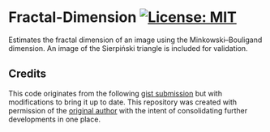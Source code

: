 # Fractal-Dimension [![License: MIT](https://img.shields.io/badge/License-MIT-green.svg)](https://opensource.org/licenses/MIT)
Estimates the fractal dimension of an image using the Minkowski–Bouligand dimension. An image of the Sierpiński triangle is included for validation.

## Credits
This code originates from the following [gist submission](https://gist.github.com/rougier/e5eafc276a4e54f516ed5559df4242c0) but with modifications to bring it up to date.
This repository was created with permission of the [original author](https://gist.github.com/rougier) with the intent of consolidating further developments in one place.
